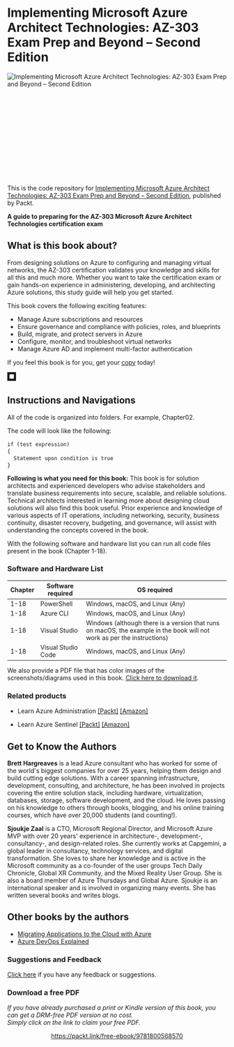 


# Implementing Microsoft Azure Architect Technologies: AZ-303 Exam Prep and Beyond – Second Edition
 
<a href="https://www.packtpub.com/product/Implementing-Microsoft-Azure-Architect-Technologies-AZ-303-Exam-Prep-and-Beyond/9781800568570?utm_source=github&utm_medium=repository&utm_campaign=9781800568570"><img src="https://static.packt-cdn.com/products/9781800568570/cover/smaller" alt="Implementing Microsoft Azure Architect Technologies: AZ-303 Exam Prep and Beyond – Second Edition" height="256px" align="right"></a>

This is the code repository for [Implementing Microsoft Azure Architect Technologies: AZ-303 Exam Prep and Beyond – Second Edition](https://www.packtpub.com/product/Implementing-Microsoft-Azure-Architect-Technologies-AZ-303-Exam-Prep-and-Beyond/9781800568570?utm_source=github&utm_medium=repository&utm_campaign=9781800568570), published by Packt.

**A guide to preparing for the AZ-303 Microsoft Azure Architect Technologies certification exam**

## What is this book about?
From designing solutions on Azure to configuring and managing virtual networks, the AZ-303 certification validates your knowledge and skills for all this and much more. Whether you want to take the certification exam or gain hands-on experience in administering, developing, and architecting Azure solutions, this study guide will help you get started.

This book covers the following exciting features: 
* Manage Azure subscriptions and resources
* Ensure governance and compliance with policies, roles, and blueprints
* Build, migrate, and protect servers in Azure
* Configure, monitor, and troubleshoot virtual networks
* Manage Azure AD and implement multi-factor authentication

If you feel this book is for you, get your [copy](https://www.amazon.com/dp/1800568576) today!

<a href="https://www.packtpub.com/?utm_source=github&utm_medium=banner&utm_campaign=GitHubBanner"><img src="https://raw.githubusercontent.com/PacktPublishing/GitHub/master/GitHub.png" alt="https://www.packtpub.com/" border="5" /></a>

## Instructions and Navigations
All of the code is organized into folders. For example, Chapter02.

The code will look like the following:
```
if (test expression)
{
  Statement upon condition is true
}
```

**Following is what you need for this book:**
This book is for solution architects and experienced developers who advise stakeholders and translate business requirements into secure, scalable, and reliable solutions. Technical architects interested in learning more about designing cloud solutions will also find this book useful. Prior experience and knowledge of various aspects of IT operations, including networking, security, business continuity, disaster recovery, budgeting, and governance, will assist with understanding the concepts covered in the book.

With the following software and hardware list you can run all code files present in the book (Chapter 1-18).

### Software and Hardware List

| Chapter  | Software required                   | OS required                                                                                                             |
| -------- | ------------------------------------| ------------------------------------------------------------------------------------------------------------------------|
| 1-18     | PowerShell                          | Windows, macOS, and Linux (Any)                                                                                         |
| 1-18     | Azure CLI                           | Windows, macOS, and Linux (Any)                                                                                         |
| 1-18     | Visual Studio                       | Windows (although there is a version that runs on macOS, the example in the book will not work as per the instructions) |
| 1-18     | Visual Studio Code                  | Windows, macOS, and Linux (Any)                                                                                         |



We also provide a PDF file that has color images of the screenshots/diagrams used in this book. [Click here to download it](http://www.packtpub.com/sites/default/files/downloads/9781800568570_ColorImages.pdf).

### Related products 
* Learn Azure Administration [[Packt]](https://www.packtpub.com/product/learn-azure-administration/9781838551452?utm_source=github&utm_medium=repository&utm_campaign=9781838551452) [[Amazon]](https://www.amazon.com/dp/183855145X)

* Learn Azure Sentinel [[Packt]](https://www.packtpub.com/product/learn-azure-sentinel/9781838980924?utm_source=github&utm_medium=repository&utm_campaign=9781838980924) [[Amazon]](https://www.amazon.com/dp/183898092X)

## Get to Know the Authors
**Brett Hargreaves** is a lead Azure consultant who has worked for some of the world's biggest companies for over 25 years, helping them design and build cutting edge solutions. With a career spanning infrastructure, development, consulting, and architecture, he has been involved in projects covering the entire solution stack, including hardware, virtualization, databases, storage, software development, and the cloud. He loves passing on his knowledge to others through books, blogging, and his online training courses, which have over 20,000 students (and counting!).

**Sjoukje Zaal** is a CTO, Microsoft Regional Director, and Microsoft Azure MVP with over 20 years' experience in architecture-, development-, consultancy-, and design-related roles. She currently works at Capgemini, a global leader in consultancy, technology services, and digital transformation.
She loves to share her knowledge and is active in the Microsoft community as a co-founder of the user groups Tech Daily Chronicle, Global XR Community, and the Mixed Reality User Group. She is also a board member of Azure Thursdays and Global Azure. Sjoukje is an international speaker and is involved in organizing many events. She has written several books and writes blogs.

## Other books by the authors
* [Migrating Applications to the Cloud with Azure](https://www.packtpub.com/product/migrating-applications-to-the-cloud-with-azure/9781839217470?utm_source=github&utm_medium=repository&utm_campaign=9781839217470)
* [Azure DevOps Explained](https://www.packtpub.com/product/azure-devops-explained/9781800563513?utm_source=github&utm_medium=repository&utm_campaign=9781800563513)

### Suggestions and Feedback
[Click here](https://docs.google.com/forms/d/e/1FAIpQLSdy7dATC6QmEL81FIUuymZ0Wy9vH1jHkvpY57OiMeKGqib_Ow/viewform) if you have any feedback or suggestions.
### Download a free PDF

 <i>If you have already purchased a print or Kindle version of this book, you can get a DRM-free PDF version at no cost.<br>Simply click on the link to claim your free PDF.</i>
<p align="center"> <a href="https://packt.link/free-ebook/9781800568570">https://packt.link/free-ebook/9781800568570 </a> </p>